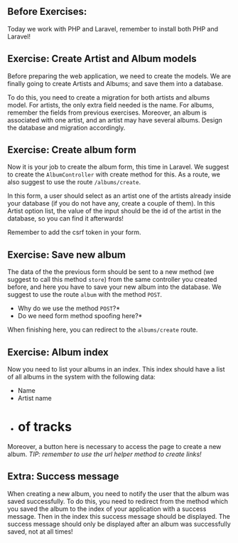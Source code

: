 ## Before Exercises:

Today we work with PHP and Laravel, remember to install both PHP and Laravel!

## Exercise: Create Artist and Album models

Before preparing the web application, we need to create the models.
We are finally going to create Artists and Albums; and save them into a database.

To do this, you need to create a migration for both artists and albums model.
For artists, the only extra field needed is the name.
For albums, remember the fields from previous exercises.
Moreover, an album is associated with one artist, and an artist may have several albums.
Design the database and migration accordingly.


## Exercise: Create album form

Now it is your job to create the album form, this time in Laravel.
We suggest to create the `AlbumController` with create method for this.
As a route, we also suggest to use the route `/albums/create`.

In this form,  a user should select as an artist one of the artists already inside your database (if you do not have any, create a couple of them).
In this Artist option list, the value of the input should be the id of the artist in the database, so you can find it afterwards!

Remember to add the csrf token in your form.


## Exercise: Save new album

The data of the the previous form should be sent to a new method (we suggest to call this method `store`) from the same controller you created before, and here you have to save your new album into the database.
We suggest to use the route `album` with the method `POST`.
* Why do we use the method `POST`?*
* Do we need form method spoofing here?*

When finishing here, you can redirect to the `albums/create` route.


## Exercise: Album index

Now you need to list your albums in an index.
This index should have a list of all albums in the system with the following data:

* Name
* Artist name
* # of tracks

Moreover, a button here is necessary to access the page to create a new album.
*TIP: remember to use the url helper method to create links!*

## Extra: Success message

When creating a new album, you need to notify the user that the album was saved successfully.
To do this, you need to redirect from the method which you saved the album to the index of your application with a success message.
Then in the index this success message should be displayed.
The success message should only be displayed after an album was successfully saved, not at all times!